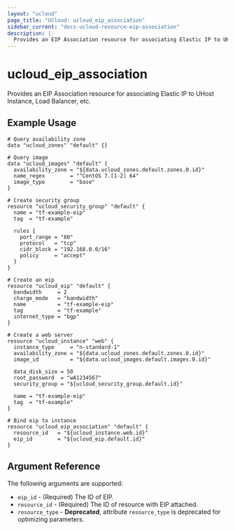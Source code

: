 ```yaml
---
layout: "ucloud"
page_title: "UCloud: ucloud_eip_association"
sidebar_current: "docs-ucloud-resource-eip-association"
description: |-
  Provides an EIP Association resource for associating Elastic IP to UHost Instance, Load Balancer, etc..
---
```


# ucloud_eip_association

Provides an EIP Association resource for associating Elastic IP to UHost Instance, Load Balancer, etc.

## Example Usage

```hcl
# Query availability zone
data "ucloud_zones" "default" {}

# Query image
data "ucloud_images" "default" {
  availability_zone = "${data.ucloud_zones.default.zones.0.id}"
  name_regex        = "^CentOS 7.[1-2] 64"
  image_type        = "base"
}

# Create security group
resource "ucloud_security_group" "default" {
  name = "tf-example-eip"
  tag  = "tf-example"

  rules {
    port_range = "80"
    protocol   = "tcp"
    cidr_block = "192.168.0.0/16"
    policy     = "accept"
  }
}

# Create an eip
resource "ucloud_eip" "default" {
  bandwidth     = 2
  charge_mode   = "bandwidth"
  name          = "tf-example-eip"
  tag           = "tf-example"
  internet_type = "bgp"
}

# Create a web server
resource "ucloud_instance" "web" {
  instance_type     = "n-standard-1"
  availability_zone = "${data.ucloud_zones.default.zones.0.id}"
  image_id          = "${data.ucloud_images.default.images.0.id}"

  data_disk_size = 50
  root_password  = "wA1234567"
  security_group = "${ucloud_security_group.default.id}"

  name = "tf-example-eip"
  tag  = "tf-example"
}

# Bind eip to instance
resource "ucloud_eip_association" "default" {
  resource_id   = "${ucloud_instance.web.id}"
  eip_id        = "${ucloud_eip.default.id}"
}
```

## Argument Reference

The following arguments are supported:

* `eip_id` - (Required) The ID of EIP.
* `resource_id` - (Required) The ID of resource with EIP attached.
* `resource_type` - **Deprecated**, attribute `resource_type` is deprecated for optimizing parameters.